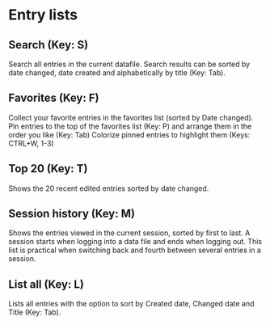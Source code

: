 # Entry lists

## Search (Key: S)
Search all entries in the current datafile.
Search results can be sorted by date changed, date created and alphabetically by title (Key: Tab).

## Favorites (Key: F)
Collect your favorite entries in the favorites list (sorted by Date changed).
Pin entries to the top of the favorites list (Key: P) and arrange them in the order you like (Key: Tab)
Colorize pinned entries to highlight them (Keys: CTRL+W, 1-3)

## Top 20 (Key: T)
Shows the 20 recent edited entries sorted by date changed.

## Session history (Key: M)
Shows the entries viewed in the current session, sorted by first to last.
A session starts when logging into a data file and ends when logging out.
This list is practical when switching back and fourth between several entries in a session.

## List all (Key: L)
Lists all entries with the option to sort by Created date, Changed date and Title (Key: Tab).
